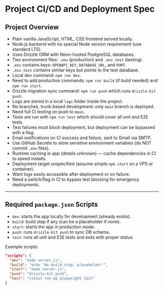 # Project CI/CD and Deployment Spec

## Project Overview
- Plain vanilla JavaScript, HTML, CSS frontend served locally.
- Node.js backend with no special Node version requirement (use standard LTS).
- Uses Drizzle ORM with Neon-hosted PostgreSQL databases.
- Two environment files: `.env` (production) and `.env.test` (testing).
- `.env` contains keys: `OPENAPI_KEY`, `DATABASE_URL`, and `PORT`.
- `.env.test` contains similar keys but points to the test database.
- Local dev command: `npm run dev`.
- Need to add production commands: `npm run build` (if build needed) and `npm run start`.
- Drizzle migration sync command: `npm run push` which runs `drizzle-kit push`.
- Logs are stored in a local `logs` folder inside the project.
- No branches, trunk-based development: only `main` branch is deployed.
- Need full CI testing on push to `main`.
- Tests are run with `npm run test` which should cover all unit and E2E tests.
- Test failures must block deployment, but deployment can be bypassed with a flag.
- Email notifications on CI success and failure, sent to Gmail via SMTP.
- Use GitHub Secrets to store sensitive environment variables (do NOT commit `.env` files).
- Runtime caching in app (details unknown) — cache dependencies in CI to speed installs.
- Deployment target unspecified (assume simple `npm start` on a VPS or container).
- Want logs easily accessible after deployment or on failure.
- Need a switch/flag in CI to bypass test blocking for emergency deployments.

---

## Required `package.json` Scripts
- `dev`: starts the app locally for development (already exists).
- `build`: build step if any (can be a placeholder if none).
- `start`: starts the app in production mode.
- `push`: runs `drizzle-kit push` to sync DB schema.
- `test`: runs all unit and E2E tests and exits with proper status.

Example scripts:
```json
"scripts": {
  "dev": "node server.js",
  "build": "echo 'No build step, placeholder'",
  "start": "node server.js",
  "push": "drizzle-kit push",
  "test": "vitest run && playwright test"
}

